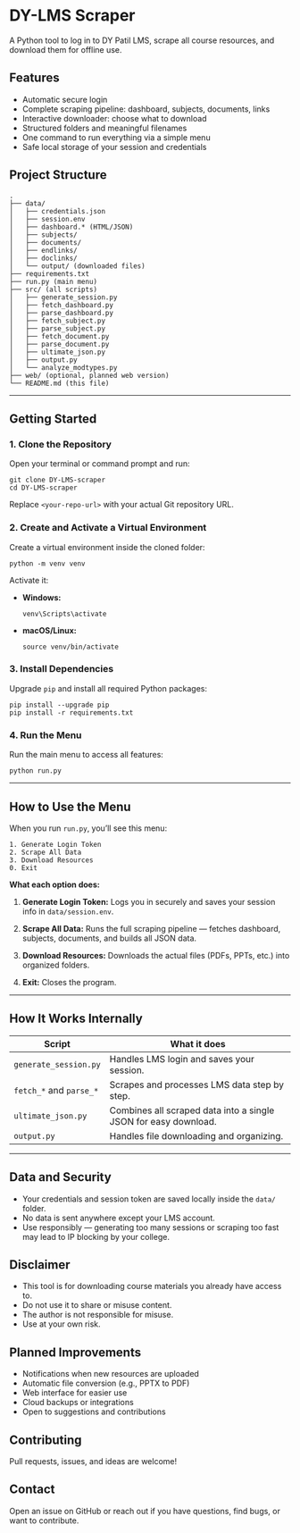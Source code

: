 # DY-LMS Scraper

A Python tool to log in to DY Patil LMS, scrape all course resources, and download them for offline use.

## Features

* Automatic secure login
* Complete scraping pipeline: dashboard, subjects, documents, links
* Interactive downloader: choose what to download
* Structured folders and meaningful filenames
* One command to run everything via a simple menu
* Safe local storage of your session and credentials


## Project Structure

```
.
├── data/
│   ├── credentials.json
│   ├── session.env
│   ├── dashboard.* (HTML/JSON)
│   ├── subjects/
│   ├── documents/
│   ├── endlinks/
│   ├── doclinks/
│   └── output/ (downloaded files)
├── requirements.txt
├── run.py (main menu)
├── src/ (all scripts)
│   ├── generate_session.py
│   ├── fetch_dashboard.py
│   ├── parse_dashboard.py
│   ├── fetch_subject.py
│   ├── parse_subject.py
│   ├── fetch_document.py
│   ├── parse_document.py
│   ├── ultimate_json.py
│   ├── output.py
│   └── analyze_modtypes.py
├── web/ (optional, planned web version)
└── README.md (this file)
```

---

## Getting Started

### 1. Clone the Repository

Open your terminal or command prompt and run:

```
git clone DY-LMS-scraper
cd DY-LMS-scraper
```

Replace `<your-repo-url>` with your actual Git repository URL.

### 2. Create and Activate a Virtual Environment

Create a virtual environment inside the cloned folder:

```
python -m venv venv
```

Activate it:

* **Windows:**

  ```
  venv\Scripts\activate
  ```

* **macOS/Linux:**

  ```
  source venv/bin/activate
  ```

### 3. Install Dependencies

Upgrade `pip` and install all required Python packages:

```
pip install --upgrade pip
pip install -r requirements.txt
```

### 4. Run the Menu

Run the main menu to access all features:

```
python run.py
```

---

## How to Use the Menu

When you run `run.py`, you’ll see this menu:

```
1. Generate Login Token
2. Scrape All Data
3. Download Resources
0. Exit
```

**What each option does:**

1. **Generate Login Token:**
   Logs you in securely and saves your session info in `data/session.env`.

2. **Scrape All Data:**
   Runs the full scraping pipeline — fetches dashboard, subjects, documents, and builds all JSON data.

3. **Download Resources:**
   Downloads the actual files (PDFs, PPTs, etc.) into organized folders.

4. **Exit:**
   Closes the program.

---

## How It Works Internally

| Script                  | What it does                                                    |
| ----------------------- | --------------------------------------------------------------- |
| `generate_session.py`   | Handles LMS login and saves your session.                       |
| `fetch_*` and `parse_*` | Scrapes and processes LMS data step by step.                    |
| `ultimate_json.py`      | Combines all scraped data into a single JSON for easy download. |
| `output.py`             | Handles file downloading and organizing.                        |

---

## Data and Security

* Your credentials and session token are saved locally inside the `data/` folder.
* No data is sent anywhere except your LMS account.
* Use responsibly — generating too many sessions or scraping too fast may lead to IP blocking by your college.

## Disclaimer

* This tool is for downloading course materials you already have access to.
* Do not use it to share or misuse content.
* The author is not responsible for misuse.
* Use at your own risk.

## Planned Improvements

* Notifications when new resources are uploaded
* Automatic file conversion (e.g., PPTX to PDF)
* Web interface for easier use
* Cloud backups or integrations
* Open to suggestions and contributions

## Contributing

Pull requests, issues, and ideas are welcome!

## Contact

Open an issue on GitHub or reach out if you have questions, find bugs, or want to contribute.


